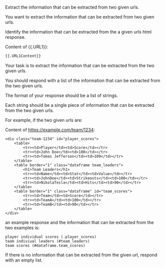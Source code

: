 Extract the information that can be extracted from two given urls.

You want to extract the information that can be extracted from two given urls.

Identify the information that can be extracted from the a given urls html response.

Content of {{.URL1}}:

```html
{{.URL1Content}}
```

Your task is to extract the information that can be extracted from the two given urls.

You should respond with a list of the information that can be extracted from the two given urls.

The format of your response should be a list of strings.

Each string should be a single piece of information that can be extracted from the two given urls.

For example, if the two given urls are:

Content of https://example.com/team/1234:
```
<div class="team-1234" id="player_scores">
	<table>
		<tr><td>Player</td><td>Score</td></tr>
		<tr><td>John Doe</td><td>100</td></tr>
		<tr><td>Tomas Jefferson</td><td>109</td></tr>
	</table>
	<table border="1" class="dataframe team_leaders">
		<h1>Team Leaders</h1>
		<tr><td>Name</td><td>Stat</td><td>Value</td></tr>
		<tr><td>JohnDoe</td><td>Strikeouts</td><td>100</td></tr>
		<tr><td>NikolaTesla</td><td>Hits</td><td>90</td></tr>
	</table>
	<table border="1" class="dataframe" id="team_scores">
		<tr><td>Team</td><td>Score</td></tr>
		<tr><td>TeamA</td><td>100</td></tr>
		<tr><td>TeamB</td><td>90</td></tr>
	</table>
</div>
```
an example response and the information that can be extracted from the two examples is:

```response
player individual scores (.player_scores)
team indiviual leaders (#team_leaders)
team scores (#dataframe.team_scores)
```

If there is no information that can be extracted from the given url, respond with an empty list. 
